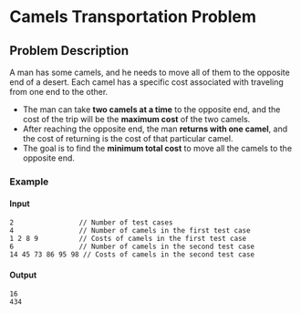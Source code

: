 # Camels Transportation Problem

## Problem Description

A man has some camels, and he needs to move all of them to the opposite end of a desert. Each camel has a specific cost associated with traveling from one end to the other.

-   The man can take **two camels at a time** to the opposite end, and the cost of the trip will be the **maximum cost** of the two camels.
-   After reaching the opposite end, the man **returns with one camel**, and the cost of returning is the cost of that particular camel.
-   The goal is to find the **minimum total cost** to move all the camels to the opposite end.

### Example

#### Input

```
2                // Number of test cases
4                // Number of camels in the first test case
1 2 8 9          // Costs of camels in the first test case
6                // Number of camels in the second test case
14 45 73 86 95 98 // Costs of camels in the second test case
```

#### Output

```
16
434
```
